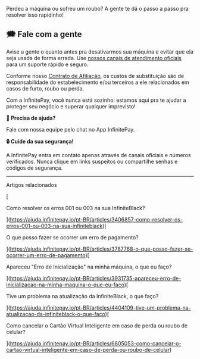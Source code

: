 Perdeu a máquina ou sofreu um roubo? A gente te dá o passo a passo pra resolver isso rapidinho!

## **🗯️ Fale com a gente**

Avise a gente o quanto antes pra desativarmos sua máquina e evitar que ela seja usada de forma errada. Use [nossos canais de atendimento oficiais](https://ajuda.infinitepay.io/pt-BR/articles/3406982-quais-sao-os-canais-de-atendimento-da-infinitepay) para um suporte rápido e seguro.

Conforme nosso [Contrato de Afiliação](https://www.infinitepay.io/contrato-de-afiliacao/), os custos de substituição são de responsabilidade do estabelecimento e/ou terceiros a ele relacionados em casos de furto, roubo ou perda.

Com a InfinitePay, você nunca está sozinho: estamos aqui pra te ajudar a proteger seu negócio e superar qualquer imprevisto!

**🔔 Precisa de ajuda?**

Fale com nossa equipe pelo chat no App InfinitePay.

**🔒 Cuide da sua segurança!**

A InfinitePay entra em contato apenas através de canais oficiais e números verificados. Nunca clique em links suspeitos ou compartilhe senhas e códigos de segurança.

___

Artigos relacionados

[

Como resolver os erros 001 ou 003 na sua InfiniteBlack?

](https://ajuda.infinitepay.io/pt-BR/articles/3406857-como-resolver-os-erros-001-ou-003-na-sua-infiniteblack)[

O que posso fazer se ocorrer um erro de pagamento?

](https://ajuda.infinitepay.io/pt-BR/articles/3787768-o-que-posso-fazer-se-ocorrer-um-erro-de-pagamento)[

Apareceu "Erro de Inicialização" na minha máquina, o que eu faço?

](https://ajuda.infinitepay.io/pt-BR/articles/3931735-apareceu-erro-de-inicializacao-na-minha-maquina-o-que-eu-faco)[

Tive um problema na atualização da InfiniteBlack, o que faço?

](https://ajuda.infinitepay.io/pt-BR/articles/4404109-tive-um-problema-na-atualizacao-da-infiniteblack-o-que-faco)[

Como cancelar o Cartão Virtual Inteligente em caso de perda ou roubo de celular?

](https://ajuda.infinitepay.io/pt-BR/articles/6805053-como-cancelar-o-cartao-virtual-inteligente-em-caso-de-perda-ou-roubo-de-celular)